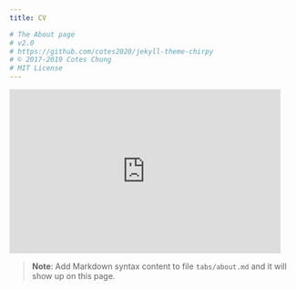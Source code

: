 ```yaml
---
title: CV

# The About page
# v2.0
# https://github.com/cotes2020/jekyll-theme-chirpy
# © 2017-2019 Cotes Chung
# MIT License
---
```


<iframe src="https://onedrive.live.com/embed?cid=A489BC361FED12AE&resid=A489BC361FED12AE%2157217&authkey=ANSFlwoihj7_eLY&em=2" width="476" height="288" frameborder="0" scrolling="no"></iframe>


> **Note**: Add Markdown syntax content to file `tabs/about.md` and it will show up on this page.
